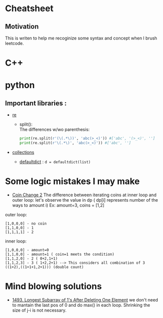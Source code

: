 Cheatsheet
==========

## Motivation
This is writen to help me recoginize some syntax and concept when I brush leetcode.


# C++





# python

## Important libraries :
- [re](https://docs.python.org/3/library/re.html#module-re)
  - split():  
    The differences w/wo parenthesis:  
    ```python
    print(re.split(r'(\(.*\))', 'abc(>_<)')) #['abc', '(>_<)', '']
    print(re.split(r'\(.*\)', 'abc(>_<)')) #['abc', '']
    ```
  
- [collections](https://docs.python.org/zh-tw/3/library/collections.html#module-collections)
  - [defaultdict](https://docs.python.org/zh-tw/3/library/collections.html#collections.defaultdict) : `d = defaultdict(list)`




# Some logic mistakes I may make

- [Coin Change 2](https://leetcode.com/problems/coin-change-2/discuss/176706/Beginner-Mistake%3A-Why-an-inner-loop-for-coins-doensn't-work-Java-Soln)
The difference between iterating coins at inner loop and outer loop: 
let's observe the value in dp ( dp[i] represents number of the ways to amount i)
Ex: amount=3, coins = [1,2]

outer loop:
  ```
  [1,0,0,0] - no coin
  [1,1,0,0] - 1
  [1,1,1,1] - 2
  ```
inner loop:
  ```
  [1,0,0,0] - amount=0
  [1,1,0,0] - amount=1 ( coin=1 meets the condition)
  [1,1,2,0] - 2 ( 0+2,1+1)
  [1,1,2,3] - 3 ( 1+2,2+1) --> This considers all combination of 3  ((1+2),((1+1+1,2+1))) (double count)
  ```


# Mind blowing solutions

- [1493. Longest Subarray of 1's After Deleting One Element](https://leetcode.com/problems/longest-subarray-of-1s-after-deleting-one-element/discuss/708112/JavaC%2B%2BPython-Sliding-Window-at-most-one-0) 
we don't need to mantain the last pos of 0 and do max() in each loop. Shrinking the size of j-i is not necessary.
